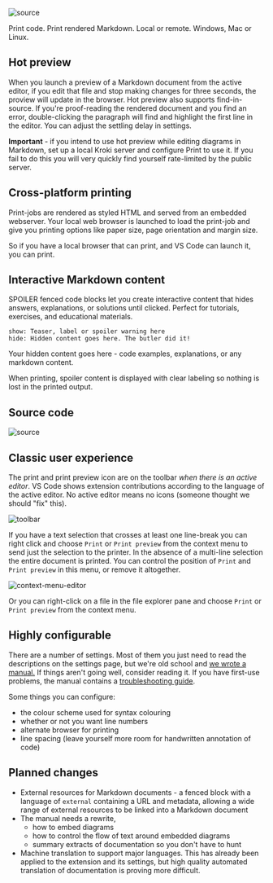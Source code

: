 ![source](assets/print-icon.png)

Print code. Print rendered Markdown. Local or remote. Windows, Mac or Linux.

## Hot preview 

When you launch a preview of a Markdown document from the active editor, if you edit that file and stop making changes for three seconds, the proview will update in the browser. Hot preview also supports find-in-source. If you're proof-reading the rendered document and you find an error, double-clicking the paragraph will find and highlight the first line in the editor. You can adjust the settling delay in settings.

**Important** - if you intend to use hot preview while editing diagrams in Markdown, set up a local Kroki server and configure Print to use it. If you fail to do this you will very quickly find yourself rate-limited by the public server.

## Cross-platform printing

Print-jobs are rendered as styled HTML and served from an embedded webserver. Your local web browser is launched to load the print-job and give you printing options like paper size, page orientation and margin size.

So if you have a local browser that can print, and VS Code can launch it, you can print.

## Interactive Markdown content

SPOILER fenced code blocks let you create interactive content that hides answers, explanations, or solutions until clicked. Perfect for tutorials, exercises, and educational materials.

```spoiler
show: Teaser, label or spoiler warning here
hide: Hidden content goes here. The butler did it!
```
Your hidden content goes here - code examples, explanations, or any markdown content.

When printing, spoiler content is displayed with clear labeling so nothing is lost in the printed output.

## Source code

![source](assets/source.png)

## Classic user experience

The print and print preview icon are on the toolbar _when there is an active editor_. VS Code shows extension contributions according to the language of the active editor. No active editor means no icons (someone thought we should "fix" this).

![toolbar](assets/print-icon.png)

If you have a text selection that crosses at least one line-break you can right click and choose `Print` or `Print preview` from the context menu to send just the selection to the printer. In the absence of a multi-line selection the entire document is printed. You can control the position of `Print` and `Print preview` in this menu, or remove it altogether.

![context-menu-editor](assets/context-menu.png)

Or you can right-click on a file in the file explorer pane and choose `Print` or `Print preview` from the context menu.

## Highly configurable

There are a number of settings. Most of them you just need to read the descriptions on the settings page, but we're old school and [we wrote a manual.](doc/manual.eng.md) If things aren't going well, consider reading it. If you have first-use problems, the manual contains a [troubleshooting guide](doc/manual.eng.md#troubleshooting).

Some things you can configure:

 - the colour scheme used for syntax colouring
 - whether or not you want line numbers
 - alternate browser for printing
 - line spacing (leave yourself more room for handwritten annotation of code)

## Planned changes

* External resources for Markdown documents - a fenced block with a language of `external` containing a URL and metadata, allowing a wide range of external resources to be linked into a Markdown document
* The manual needs a rewrite,
  - how to embed diagrams
  - how to control the flow of text around embedded diagrams
  - summary extracts of documentation so you don't have to hunt
* Machine translation to support major languages.
  This has already been applied to the extension and its settings, but high quality automated translation of documentation is proving more difficult.
